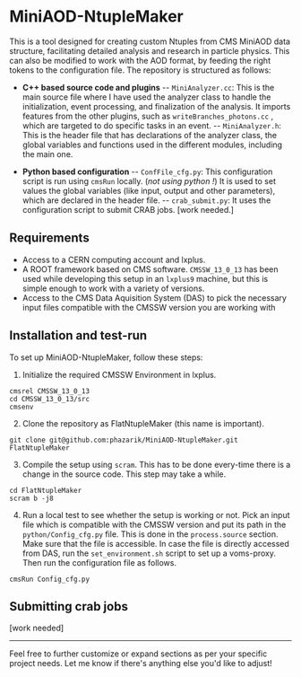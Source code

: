 # MiniAOD-NtupleMaker

This is a tool designed for creating custom Ntuples from CMS MiniAOD data structure, facilitating detailed analysis and research in particle physics. This can also be modified to work with the AOD format, by feeding the right tokens to the configuration file. The repository is structured as follows:

- **C++ based source code and plugins**
--  `MiniAnalyzer.cc`: This is the main source file where I have used the analyzer class to handle the initialization, event processing, and finalization of the analysis. It imports features from the other plugins, such as `writeBranches_photons.cc` , which are targeted to do specific tasks in an event.
-- `MiniAnalyzer.h`: This is the header file that has declarations of the analyzer class, the global variables and functions used in the different modules, including the main one. 

- **Python based configuration**
--  `ConfFile_cfg.py`: This configuration script is run using `cmsRun` locally. (*not using python !*) It is used to set values the global variables (like input, output and other parameters), which are declared in the header file.
-- `crab_submit.py`: It uses the configuration script to submit CRAB jobs. [work needed.]

## Requirements
- Access to a CERN computing account and lxplus.
- A ROOT framework based on CMS software. `CMSSW_13_0_13` has been used while developing this setup in an `lxplus9` machine, but this is simple enough to work with a variety of versions. 
- Access to the CMS Data Aquisition System (DAS) to pick the necessary input files compatible with the CMSSW version you are working with

## Installation and test-run
To set up MiniAOD-NtupleMaker, follow these steps: 
1. Initialize the required CMSSW Environment in lxplus. 
```
cmsrel CMSSW_13_0_13
cd CMSSW_13_0_13/src
cmsenv
```
2. Clone the repository as FlatNtupleMaker (this name is important).
```
git clone git@github.com:phazarik/MiniAOD-NtupleMaker.git FlatNtupleMaker
```
3. Compile the setup using `scram`. This has to be done every-time there is a change in the source code. This step may take a while.
```
cd FlatNtupleMaker
scram b -j8
```
4. Run a local test to see whether the setup is working or not. Pick an input file which is compatible with the CMSSW version and put its path in the `python/Config_cfg.py` file. This is done in the `process.source` section.  Make sure that the file is accessible. In case the file is directly accessed from DAS, run the `set_environment.sh` script to set up a voms-proxy. Then run the configuration file as follows.
```
cmsRun Config_cfg.py
```

## Submitting crab jobs
[work needed]

---
Feel free to further customize or expand sections as per your specific project needs. Let me know if there's anything else you'd like to adjust!